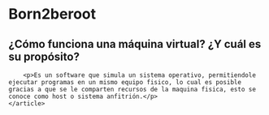 <h1>Born2beroot</h1>

<section>
	<article>
		<h2>¿Cómo funciona una máquina virtual? ¿Y cuál es su propósito?</h2>

		<p>Es un software que simula un sistema operativo, permitiendole ejecutar programas en un mismo equipo fisico, lo cual es posible gracias a que se le comparten recursos de la maquina fisica, esto se conoce como host o sistema anfitrión.</p>
	</article>
</section>